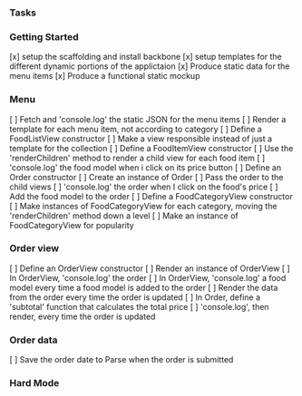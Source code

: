 ### Tasks
### Getting Started
[x] setup the scaffolding and install backbone
[x] setup templates for the different dynamic portions of the     applictaion
[x] Produce static data for the menu items
[x] Produce a functional static mockup

### Menu
[ ] Fetch and 'console.log' the static JSON for the menu items
[ ] Render a template for each menu item, not according to category
[ ] Define a FoodListView constructor
[ ] Make a view responsible instead of just a template for the collection
[ ] Define a FoodItemView constructor
[ ] Use the 'renderChildren' method to render a child view for each food item
[ ] 'console.log' the food model when i click on its price button
[ ] Define an Order constructor
[ ] Create an instance of Order
[ ] Pass the order to the child views
[ ] 'console.log' the order when I click on the food's price
[ ] Add the food model to the order
[ ] Define a FoodCategoryView constructor
[ ] Make instances of FoodCategoryView for each category, moving the 'renderChildren' method down a level
[ ] Make an instance of FoodCategoryView for popularity

### Order view
[ ] Define an OrderView constructor
[ ] Render an instance of OrderView
[ ] In OrderView, 'console.log' the order
[ ] In OrderView, 'console.log' a food model every time a food model is added to the order
[ ] Render the data from the order every time the order is updated
[ ] In Order, define a 'subtotal' function that calculates the total price
[ ] 'console.log', then render, every time the order is updated

### Order data
[ ] Save the order date to Parse when the order is submitted

### Hard Mode
